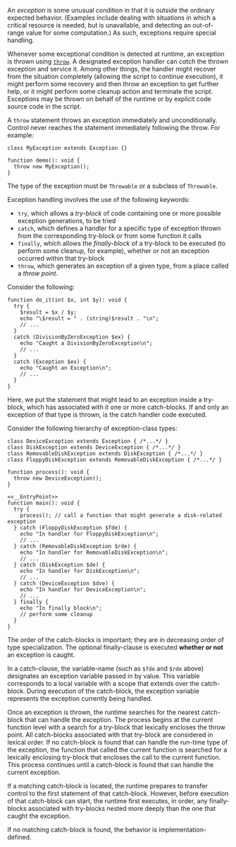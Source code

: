An *exception* is some unusual condition in that it is outside the ordinary expected behavior. (Examples include dealing with situations in
which a critical resource is needed, but is unavailable, and detecting an out-of-range value for some computation.) As such, exceptions require
special handling.

Whenever some exceptional condition is detected at runtime, an exception is thrown using [`throw`](throw.md). A designated exception handler
can *catch* the thrown exception and service it. Among other things, the handler might recover from the situation completely (allowing the
script to continue execution), it might perform some recovery and then throw an exception to get further help, or it might perform some
cleanup action and terminate the script. Exceptions may be thrown on behalf of the runtime or by explicit code source code in the script.

A `throw` statement throws an exception immediately and unconditionally.  Control never reaches the statement immediately
following the throw. For example:

```Hack
class MyException extends Exception {}

function demo(): void {
  throw new MyException();
}
```

The type of the exception must be `Throwable` or a subclass of `Throwable`.

Exception handling involves the use of the following keywords:
* `try`, which allows a *try-block* of code containing one or more possible exception generations, to be tried
* `catch`, which defines a handler for a specific type of exception thrown from the corresponding try-block or from some function it calls
* `finally`, which allows the *finally-block* of a try-block to be executed (to perform some cleanup, for example), whether or not an exception
occurred within that try-block
* `throw`, which generates an exception of a given type, from a place called a *throw point*.

Consider the following:

```Hack
function do_it(int $x, int $y): void {
  try {
    $result = $x / $y;
    echo "\$result = " . (string)$result . "\n";
    // ...
  }
  catch (DivisionByZeroException $ex) {
    echo "Caught a DivisionByZeroException\n";
    // ...
  }
  catch (Exception $ex) {
    echo "Caught an Exception\n";
    // ...
  }
}
```

Here, we put the statement that might lead to an exception inside a try-block, which has associated with it one or more catch-blocks.  If and
only an exception of that type is thrown, is the catch handler code executed.

Consider the following hierarchy of exception-class types:

```Hack
class DeviceException extends Exception { /*...*/ }
class DiskException extends DeviceException { /*...*/ }
class RemovableDiskException extends DiskException { /*...*/ }
class FloppyDiskException extends RemovableDiskException { /*...*/ }

function process(): void {
  throw new DeviceException();
}

<<__EntryPoint>>
function main(): void {
  try {
    process(); // call a function that might generate a disk-related exception
  } catch (FloppyDiskException $fde) {
    echo "In handler for FloppyDiskException\n";
    // ...
  } catch (RemovableDiskException $rde) {
    echo "In handler for RemovableDiskException\n";
    // ...
  } catch (DiskException $de) {
    echo "In handler for DiskException\n";
    // ...
  } catch (DeviceException $dve) {
    echo "In handler for DeviceException\n";
    // ...
  } finally {
    echo "In finally block\n";
    // perform some cleanup
  }
}
```

The order of the catch-blocks is important; they are in decreasing order of type specialization.  The optional finally-clause is executed
**whether or not** an exception is caught.

In a catch-clause, the variable-name (such as `$fde` and `$rde` above) designates an exception variable passed in by value. This variable
corresponds to a local variable with a scope that extends over the catch-block. During execution of the catch-block, the exception variable
represents the exception currently being handled.

Once an exception is thrown, the runtime searches for the nearest catch-block that can handle the exception. The process begins at the current
function level with a search for a try-block that lexically encloses the throw point. All catch-blocks associated with that try-block are
considered in lexical order. If no catch-block is found that can handle the run-time type of the exception, the function that called the
current function is searched for a lexically enclosing try-block that encloses the call to the current function. This process continues
until a catch-block is found that can handle the current exception.

If a matching catch-block is located, the runtime prepares to transfer control to the first statement of that catch-block. However, before
execution of that catch-block can start, the runtime first executes, in order, any finally-blocks associated with try-blocks nested more
deeply than the one that caught the exception.

If no matching catch-block is found, the behavior is implementation-defined.
